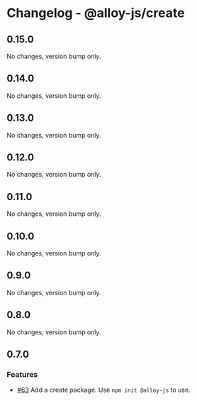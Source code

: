 # Changelog - @alloy-js/create

## 0.15.0

No changes, version bump only.

## 0.14.0

No changes, version bump only.

## 0.13.0

No changes, version bump only.

## 0.12.0

No changes, version bump only.

## 0.11.0

No changes, version bump only.

## 0.10.0

No changes, version bump only.

## 0.9.0

No changes, version bump only.

## 0.8.0

No changes, version bump only.



## 0.7.0

### Features

- [#63](https://github.com/alloy-framework/alloy/pull/63) Add a create package. Use `npm init @alloy-js` to use.

